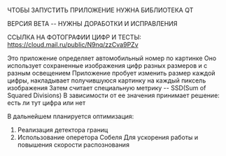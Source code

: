 ЧТОБЫ ЗАПУСТИТЬ ПРИЛОЖЕНИЕ НУЖНА БИБЛИОТЕКА QT 

ВЕРСИЯ BETA -- НУЖНЫ ДОРАБОТКИ И ИСПРАВЛЕНИЯ

ССЫЛКА НА ФОТОГРАФИИ ЦИФР И ТЕСТЫ: https://cloud.mail.ru/public/N9nq/zzCva9PZv

Это приложение определяет автомобильный номер по картинке Оно использует сохраненные изображения цифр разных размеров и с разным освещением Приложение пробует изменить размер каждой цифры, накладывает получившуюся картинку на каждый пиксель изображения Затем считает специальную метрику -- SSD(Sum of Squared Divisions)
В зависимости от ее значения принимает решение: есть ли тут цифра или нет

В дальнейшем планируется оптимизация:
1. Реализация детектора границ
2. Использование оперетора Собеля
Для ускорения работы и повышения скорости распознования
